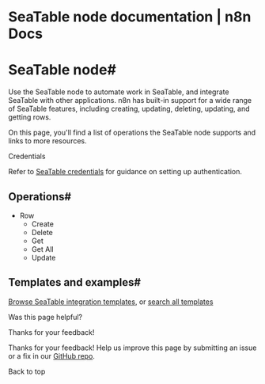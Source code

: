 # SeaTable node documentation | n8n Docs

[ ](https://github.com/n8n-io/n8n-docs/edit/main/docs/integrations/builtin/app-nodes/n8n-nodes-base.seatable.md "Edit this page")

# SeaTable node#

Use the SeaTable node to automate work in SeaTable, and integrate SeaTable with other applications. n8n has built-in support for a wide range of SeaTable features, including creating, updating, deleting, updating, and getting rows. 

On this page, you'll find a list of operations the SeaTable node supports and links to more resources.

Credentials

Refer to [SeaTable credentials](../../credentials/seatable/) for guidance on setting up authentication. 

## Operations#

  * Row
    * Create
    * Delete
    * Get
    * Get All
    * Update

## Templates and examples#

[Browse SeaTable integration templates](https://n8n.io/integrations/seatable/), or [search all templates](https://n8n.io/workflows/)

Was this page helpful? 

Thanks for your feedback! 

Thanks for your feedback! Help us improve this page by submitting an issue or a fix in our [GitHub repo](https://github.com/n8n-io/n8n-docs). 

Back to top